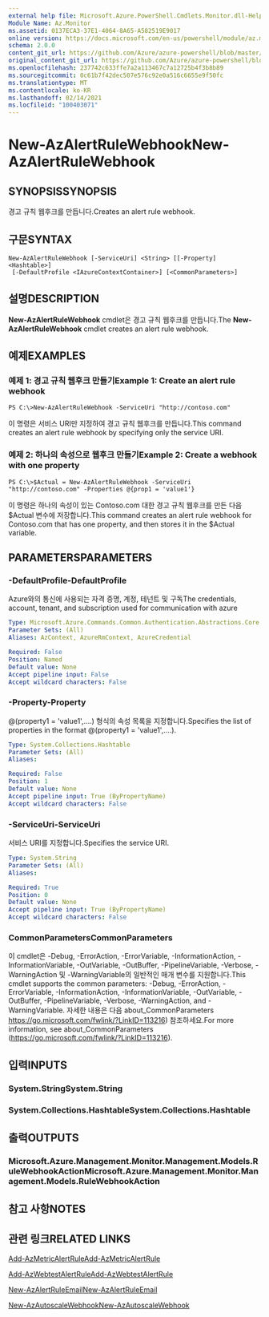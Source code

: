 ```yaml
---
external help file: Microsoft.Azure.PowerShell.Cmdlets.Monitor.dll-Help.xml
Module Name: Az.Monitor
ms.assetid: 0137ECA3-37E1-4064-8A65-A582519E9017
online version: https://docs.microsoft.com/en-us/powershell/module/az.monitor/new-azalertrulewebhook
schema: 2.0.0
content_git_url: https://github.com/Azure/azure-powershell/blob/master/src/Monitor/Monitor/help/New-AzAlertRuleWebhook.md
original_content_git_url: https://github.com/Azure/azure-powershell/blob/master/src/Monitor/Monitor/help/New-AzAlertRuleWebhook.md
ms.openlocfilehash: 237742c633ffe7a2a113467c7a12725b4f3b8b89
ms.sourcegitcommit: 0c61b7f42dec507e576c92e0a516c6655e9f50fc
ms.translationtype: MT
ms.contentlocale: ko-KR
ms.lasthandoff: 02/14/2021
ms.locfileid: "100403071"
---
```

# <span data-ttu-id="4be21-101">New-AzAlertRuleWebhook</span><span class="sxs-lookup"><span data-stu-id="4be21-101">New-AzAlertRuleWebhook</span></span>

## <span data-ttu-id="4be21-102">SYNOPSIS</span><span class="sxs-lookup"><span data-stu-id="4be21-102">SYNOPSIS</span></span>
<span data-ttu-id="4be21-103">경고 규칙 웹후크를 만듭니다.</span><span class="sxs-lookup"><span data-stu-id="4be21-103">Creates an alert rule webhook.</span></span>

## <span data-ttu-id="4be21-104">구문</span><span class="sxs-lookup"><span data-stu-id="4be21-104">SYNTAX</span></span>

```
New-AzAlertRuleWebhook [-ServiceUri] <String> [[-Property] <Hashtable>]
 [-DefaultProfile <IAzureContextContainer>] [<CommonParameters>]
```

## <span data-ttu-id="4be21-105">설명</span><span class="sxs-lookup"><span data-stu-id="4be21-105">DESCRIPTION</span></span>
<span data-ttu-id="4be21-106">**New-AzAlertRuleWebhook** cmdlet은 경고 규칙 웹후크를 만듭니다.</span><span class="sxs-lookup"><span data-stu-id="4be21-106">The **New-AzAlertRuleWebhook** cmdlet creates an alert rule webhook.</span></span>

## <span data-ttu-id="4be21-107">예제</span><span class="sxs-lookup"><span data-stu-id="4be21-107">EXAMPLES</span></span>

### <span data-ttu-id="4be21-108">예제 1: 경고 규칙 웹후크 만들기</span><span class="sxs-lookup"><span data-stu-id="4be21-108">Example 1: Create an alert rule webhook</span></span>
```
PS C:\>New-AzAlertRuleWebhook -ServiceUri "http://contoso.com"
```

<span data-ttu-id="4be21-109">이 명령은 서비스 URI만 지정하여 경고 규칙 웹후크를 만듭니다.</span><span class="sxs-lookup"><span data-stu-id="4be21-109">This command creates an alert rule webhook by specifying only the service URI.</span></span>

### <span data-ttu-id="4be21-110">예제 2: 하나의 속성으로 웹후크 만들기</span><span class="sxs-lookup"><span data-stu-id="4be21-110">Example 2: Create a webhook with one property</span></span>
```
PS C:\>$Actual = New-AzAlertRuleWebhook -ServiceUri "http://contoso.com" -Properties @{prop1 = 'value1'}
```

<span data-ttu-id="4be21-111">이 명령은 하나의 속성이 있는 Contoso.com 대한 경고 규칙 웹후크를 만든 다음 $Actual 변수에 저장합니다.</span><span class="sxs-lookup"><span data-stu-id="4be21-111">This command creates an alert rule webhook for Contoso.com that has one property, and then stores it in the $Actual variable.</span></span>

## <span data-ttu-id="4be21-112">PARAMETERS</span><span class="sxs-lookup"><span data-stu-id="4be21-112">PARAMETERS</span></span>

### <span data-ttu-id="4be21-113">-DefaultProfile</span><span class="sxs-lookup"><span data-stu-id="4be21-113">-DefaultProfile</span></span>
<span data-ttu-id="4be21-114">Azure와의 통신에 사용되는 자격 증명, 계정, 테넌트 및 구독</span><span class="sxs-lookup"><span data-stu-id="4be21-114">The credentials, account, tenant, and subscription used for communication with azure</span></span>

```yaml
Type: Microsoft.Azure.Commands.Common.Authentication.Abstractions.Core.IAzureContextContainer
Parameter Sets: (All)
Aliases: AzContext, AzureRmContext, AzureCredential

Required: False
Position: Named
Default value: None
Accept pipeline input: False
Accept wildcard characters: False
```

### <span data-ttu-id="4be21-115">-Property</span><span class="sxs-lookup"><span data-stu-id="4be21-115">-Property</span></span>
<span data-ttu-id="4be21-116">@(property1 = 'value1',....) 형식의 속성 목록을 지정합니다.</span><span class="sxs-lookup"><span data-stu-id="4be21-116">Specifies the list of properties in the format @(property1 = 'value1',....).</span></span>

```yaml
Type: System.Collections.Hashtable
Parameter Sets: (All)
Aliases:

Required: False
Position: 1
Default value: None
Accept pipeline input: True (ByPropertyName)
Accept wildcard characters: False
```

### <span data-ttu-id="4be21-117">-ServiceUri</span><span class="sxs-lookup"><span data-stu-id="4be21-117">-ServiceUri</span></span>
<span data-ttu-id="4be21-118">서비스 URI를 지정합니다.</span><span class="sxs-lookup"><span data-stu-id="4be21-118">Specifies the service URI.</span></span>

```yaml
Type: System.String
Parameter Sets: (All)
Aliases:

Required: True
Position: 0
Default value: None
Accept pipeline input: True (ByPropertyName)
Accept wildcard characters: False
```

### <span data-ttu-id="4be21-119">CommonParameters</span><span class="sxs-lookup"><span data-stu-id="4be21-119">CommonParameters</span></span>
<span data-ttu-id="4be21-120">이 cmdlet은 -Debug, -ErrorAction, -ErrorVariable, -InformationAction, -InformationVariable, -OutVariable, -OutBuffer, -PipelineVariable, -Verbose, -WarningAction 및 -WarningVariable의 일반적인 매개 변수를 지원합니다.</span><span class="sxs-lookup"><span data-stu-id="4be21-120">This cmdlet supports the common parameters: -Debug, -ErrorAction, -ErrorVariable, -InformationAction, -InformationVariable, -OutVariable, -OutBuffer, -PipelineVariable, -Verbose, -WarningAction, and -WarningVariable.</span></span> <span data-ttu-id="4be21-121">자세한 내용은 다음 about_CommonParameters https://go.microsoft.com/fwlink/?LinkID=113216) 참조하세요.</span><span class="sxs-lookup"><span data-stu-id="4be21-121">For more information, see about_CommonParameters (https://go.microsoft.com/fwlink/?LinkID=113216).</span></span>

## <span data-ttu-id="4be21-122">입력</span><span class="sxs-lookup"><span data-stu-id="4be21-122">INPUTS</span></span>

### <span data-ttu-id="4be21-123">System.String</span><span class="sxs-lookup"><span data-stu-id="4be21-123">System.String</span></span>

### <span data-ttu-id="4be21-124">System.Collections.Hashtable</span><span class="sxs-lookup"><span data-stu-id="4be21-124">System.Collections.Hashtable</span></span>

## <span data-ttu-id="4be21-125">출력</span><span class="sxs-lookup"><span data-stu-id="4be21-125">OUTPUTS</span></span>

### <span data-ttu-id="4be21-126">Microsoft.Azure.Management.Monitor.Management.Models.RuleWebhookAction</span><span class="sxs-lookup"><span data-stu-id="4be21-126">Microsoft.Azure.Management.Monitor.Management.Models.RuleWebhookAction</span></span>

## <span data-ttu-id="4be21-127">참고 사항</span><span class="sxs-lookup"><span data-stu-id="4be21-127">NOTES</span></span>

## <span data-ttu-id="4be21-128">관련 링크</span><span class="sxs-lookup"><span data-stu-id="4be21-128">RELATED LINKS</span></span>


[<span data-ttu-id="4be21-129">Add-AzMetricAlertRule</span><span class="sxs-lookup"><span data-stu-id="4be21-129">Add-AzMetricAlertRule</span></span>](./Add-AzMetricAlertRule.md)

[<span data-ttu-id="4be21-130">Add-AzWebtestAlertRule</span><span class="sxs-lookup"><span data-stu-id="4be21-130">Add-AzWebtestAlertRule</span></span>](./Add-AzWebtestAlertRule.md)

[<span data-ttu-id="4be21-131">New-AzAlertRuleEmail</span><span class="sxs-lookup"><span data-stu-id="4be21-131">New-AzAlertRuleEmail</span></span>](./New-AzAlertRuleEmail.md)

[<span data-ttu-id="4be21-132">New-AzAutoscaleWebhook</span><span class="sxs-lookup"><span data-stu-id="4be21-132">New-AzAutoscaleWebhook</span></span>](./New-AzAutoscaleWebhook.md)


